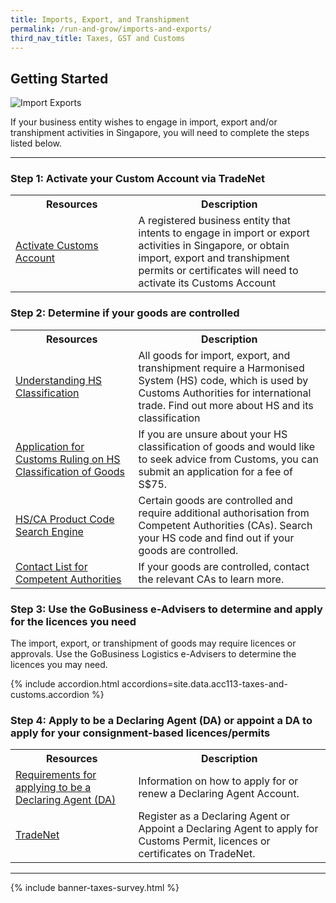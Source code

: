 ```yaml
---
title: Imports, Export, and Transhipment
permalink: /run-and-grow/imports-and-exports/
third_nav_title: Taxes, GST and Customs
---
```


## Getting Started

![Import Exports](/images/grow/RunandGrow_ImportExport.jpg)

If your business entity wishes to engage in import, export and/or transhipment activities in Singapore, you will need to complete the steps listed below.

---

### Step 1: Activate your Custom Account via TradeNet

<table>
    <tr>
    <th style='width: 39%;'><b>Resources</b></th>
    <th style='width: auto;'><b>Description</b></th>
    </tr>
    <tr>
    <td><a href='https://www.customs.gov.sg/businesses/new-traders-and-registration-services/registration-services/activate-customs-account/' target='_blank'>Activate Customs Account</a></td>
    <td>A registered business entity that intents to engage in import or export activities in Singapore, or obtain import, export and transhipment permits or certificates will need to activate its Customs Account
    </td>
    </tr>
</table>

### Step 2: Determine if your goods are controlled

<table>
    <tr>
    <th style='width: 39%;'><b>Resources</b></th>
    <th style='width: auto;'><b>Description</b></th>
    </tr>
    <tr>
    <td><a href='https://www.customs.gov.sg/businesses/harmonised-system-classification-of-goods/understanding-hs-classification/' target='_blank'>Understanding HS Classification</a></td>
    <td>All goods for import, export, and transhipment require a Harmonised System (HS) code, which is used by Customs Authorities for international trade. Find out more about HS and its classification
    </td>
    </tr>
    <tr>
    <td><a href='https://form.gov.sg/5cac414bd5e3800010c7ac68' target='_blank'>Application for Customs Ruling on HS Classification of Goods</a></td>
    <td>If you are unsure about your HS classification of goods and would like to seek advice from Customs, you can submit an application for a fee of S$75.
    </td>
    </tr>
    <tr>
    <td><a href='https://www.tradenet.gov.sg/tradenet/portlets/search/searchHSCA/searchInitHSCA.do' target='_blank'>HS/CA Product Code Search Engine</a></td>
    <td>Certain goods are controlled and require additional authorisation from Competent Authorities (CAs). Search your HS code and find out if your goods are controlled.
    </td>
    </tr>
    <tr>
    <td><a href='https://www.customs.gov.sg/files/businesses/PSB/TN%20Team/annex-e-ca-helpdesk-list.pdf' target='_blank'>Contact List for Competent Authorities</a></td>
    <td>If your goods are controlled, contact the relevant CAs to learn more.
    </td>
    </tr>
</table>

### Step 3: Use the GoBusiness e-Advisers to determine and apply for the licences you need 

The import, export, or transhipment of goods may require licences or approvals. Use the GoBusiness Logistics e-Advisers to determine the licences you may need.

{% include accordion.html accordions=site.data.acc113-taxes-and-customs.accordion %}

### Step 4: Apply to be a Declaring Agent (DA) or appoint a DA to apply for your consignment-based licences/permits

<table>
    <tr>
    <th style='width: 39%;'><b>Resources</b></th>
    <th style='width: auto;'><b>Description</b></th>
    </tr>
    <tr>
    <td><a href='https://www.customs.gov.sg/businesses/new-traders-and-registration-services/registration-services/apply-update-renew-terminate-declaring-agent-account-and-declarant/declaring-agent-account/' target='_blank'>Requirements for applying to be a Declaring Agent (DA)</a></td>
    <td>Information on how to apply for or renew a Declaring Agent Account.
    </td>
    </tr>
    <tr>
    <td><a href='https://www.tradenet.gov.sg/tradenet/login.jsp' target='_blank'>TradeNet</a></td>
    <td>Register as a Declaring Agent or Appoint a Declaring Agent to apply for Customs Permit, licences or certificates on TradeNet.
    </td>
    </tr>
</table>

---

{% include banner-taxes-survey.html %}

<script src="/jquery/jquery.min.js"></script>
<script src="/jquery/bp-menu-new-tab.js"></script>
